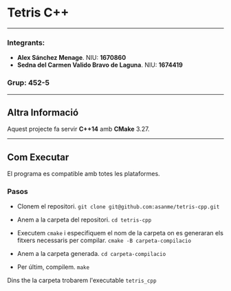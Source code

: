 # Tetris C++

___

### Integrants:

* **Alex Sánchez Menage**. NIU: **1670860**
* **Sedna del Carmen Valido Bravo de Laguna**. NIU: **1674419**

### Grup: **452-5**

___

## Altra Informació
Aquest projecte fa servir **C++14** amb **CMake** 3.27.

___
## Com Executar
El programa es compatible amb totes les plataformes.

### Pasos
- Clonem el repositori.
``
git clone git@github.com:asanme/tetris-cpp.git
``

- Anem a la carpeta del repositori.
``
cd tetris-cpp
``

- Executem `cmake` i especifiquem el nom de la carpeta on es generaran els fitxers necessaris per compilar.
``
cmake -B carpeta-compilacio
``

- Anem a la carpeta generada.
``
cd carpeta-compilacio
``

- Per últim, compilem.
``
make
``

Dins the la carpeta trobarem l'executable `tetris_cpp`
